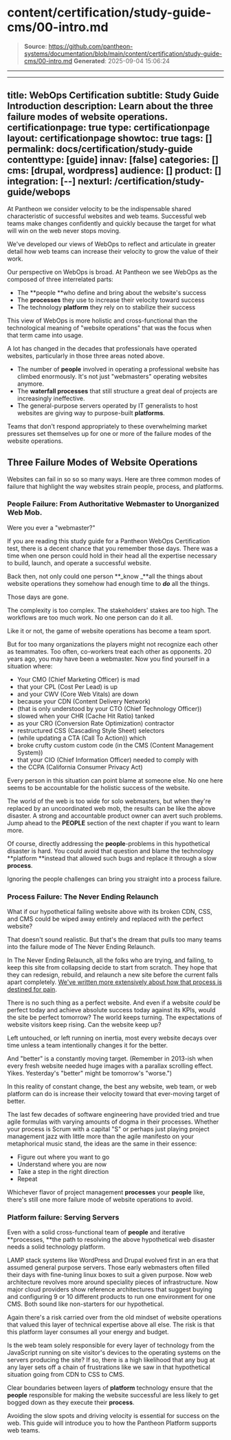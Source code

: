# content/certification/study-guide-cms/00-intro.md

> **Source**: https://github.com/pantheon-systems/documentation/blob/main/content/certification/study-guide-cms/00-intro.md
> **Generated**: 2025-09-04 15:06:24

---

---
title: WebOps Certification
subtitle: Study Guide Introduction
description: Learn about the three failure modes of website operations.
certificationpage: true
type: certificationpage
layout: certificationpage
showtoc: true
tags: []
permalink: docs/certification/study-guide
contenttype: [guide]
innav: [false]
categories: []
cms: [drupal, wordpress]
audience: []
product: []
integration: [--]
nexturl: /certification/study-guide/webops
---

At Pantheon we consider velocity to be the indispensable shared characteristic of successful websites and web teams. Successful web teams make changes confidently and quickly because the target for what will win on the web never stops moving.

We've developed our views of WebOps to reflect and articulate in greater detail how web teams can increase their velocity to grow the value of their work.

Our perspective on WebOps is broad. At Pantheon we see WebOps as the composed of three interrelated parts:

* The **people **who define and bring about the website's success
* The **processes** they use to increase their velocity toward success
* The technology **platform** they rely on to stabilize their success

This view of WebOps is more holistic and cross-functional than the technological meaning of "website operations" that was the focus when that term came into usage.

A lot has changed in the decades that professionals have operated websites, particularly in those three areas noted above.

* The number of **people** involved in operating a professional website has climbed enormously. It's not just "webmasters" operating websites anymore.
* The **waterfall processes** that still structure a great deal of projects are increasingly ineffective.
* The general-purpose servers operated by IT generalists to host websites are giving way to purpose-built **platforms**.

Teams that don't respond appropriately to these overwhelming market pressures set themselves up for one or more of the failure modes of the website operations.

## Three Failure Modes of Website Operations

Websites can fail in so so so many ways. Here are three common modes of failure that highlight the way websites strain people, process, and platforms.

### People Failure: From Authoritative Webmaster to Unorganized Web Mob.

Were you ever a "webmaster?"

If you are reading this study guide for a Pantheon WebOps Certification test, there is a decent chance that you remember those days. There was a time when one person could hold in their head all the expertise necessary to build, launch, and operate a successful website.

Back then, not only could one person **_know _**all the things about website operations they somehow had enough time to **_do_** all the things.

Those days are gone.

The complexity is too complex. The stakeholders' stakes are too high. The workflows are too much work. No one person can do it all.

Like it or not, the game of website operations has become a team sport.

But for too many organizations the players might not recognize each other as teammates. Too often, co-workers treat each other as opponents. 20 years ago, you may have been a webmaster. Now you find yourself in a situation where:

* Your CMO (Chief Marketing Officer) is mad
* that your CPL (Cost Per Lead) is up
* and your CWV (Core Web Vitals) are down
* because your CDN (Content Delivery Network)
* (that is only understood by your CTO (Chief Technology Officer))
* slowed when your CHR (Cache Hit Ratio) tanked
* as your CRO (Conversion Rate Optimization) contractor
* restructured CSS (Cascading Style Sheet) selectors
* (while updating a CTA (Call To Action)) which
* broke crufty custom custom code (in the CMS (Content Management System))
* that your CIO (Chief Information Officer) needed to comply with
* the CCPA (California Consumer Privacy Act)

<Youtube src="qL3KNmRPI3Y" title="Steve Gets Overloaded with Initialisms Again" />

Every person in this situation can point blame at someone else. No one here seems to be accountable for the holistic success of the website.

The world of the web is too wide for solo webmasters, but when they're replaced by an uncoordinated web mob, the results can be like the above disaster. A strong and accountable product owner can avert such problems. Jump ahead to the **PEOPLE** section of the next chapter if you want to learn more.

Of course, directly addressing the **people**-problems in this hypothetical disaster is hard. You could avoid that question and blame the technology **platform **instead that allowed such bugs and replace it through a slow **process**.

Ignoring the people challenges can bring you straight into a process failure.


### Process Failure: The Never Ending Relaunch

What if our hypothetical failing website above with its broken CDN, CSS, and CMS could be wiped away entirely and replaced with the perfect website?

That doesn't sound realistic. But that's the dream that pulls too many teams into the failure mode of The Never Ending Relaunch.

In The Never Ending Relaunch, all the folks who are trying, and failing, to keep this site from collapsing decide to start from scratch. They hope that they can redesign, rebuild, and relaunch a new site before the current falls apart completely. [We've written more extensively about how that process is destined for pain](https://pantheon.io/resources/ebooks/how-kill-website-relaunch).

There is no such thing as a perfect website. And even if a website _could_ be perfect today and achieve absolute success today against its KPIs, would the site be perfect tomorrow? The world keeps turning. The expectations of website visitors keep rising. Can the website keep up?

Left untouched, or left running on inertia, most every website decays over time unless a team intentionally changes it for the better.

And "better" is a constantly moving target. (Remember in 2013-ish when every fresh website needed huge images with a parallax scrolling effect. Yikes. Yesterday's "better" might be tomorrow's "worse.")

In this reality of constant change, the best any website, web team, or web platform can do is increase their velocity toward that ever-moving target of better.

The last few decades of software engineering have provided tried and true agile formulas with varying amounts of dogma in their processes. Whether your process is Scrum with a capital "S" or perhaps just playing project management jazz with little more than the agile manifesto on your metaphorical music stand, the ideas are the same in their essence:

* Figure out where you want to go
* Understand where you are now
* Take a step in the right direction
* Repeat

Whichever flavor of project management **processes** your **people** like, there's still one more failure mode of website operations to avoid.


### Platform failure: Serving Servers

Even with a solid cross-functional team of **people** and iterative **processes, **the path to resolving the above hypothetical web disaster needs a solid technology platform.

LAMP stack systems like WordPress and Drupal evolved first in an era that assumed general purpose servers. Those early webmasters often filled their days with fine-tuning linux boxes to suit a given purpose. Now web architecture revolves more around speciality pieces of infrastructure. Now major cloud providers show reference architectures that suggest buying and configuring 9 or 10 different products to run one environment for one CMS. Both sound like non-starters for our hypothetical.

Again there's a risk carried over from the old mindset of website operations that valued this layer of technical expertise above all else. The risk is that this platform layer consumes all your energy and budget.

Is the web team solely responsible for every layer of technology from the JavaScript running on site visitor's devices to the operating systems on the servers producing the site? If so, there is a high likelihood that any bug at any layer sets off a chain of frustrations like we saw in that hypothetical situation going from CDN to CSS to CMS.

Clear boundaries between layers of **platform** technology ensure that the **people** responsible for making the website successful are less likely to get bogged down as they execute their **process**.

Avoiding the slow spots and driving velocity is essential for success on the web. This guide will introduce you to how the Pantheon Platform supports web teams.
